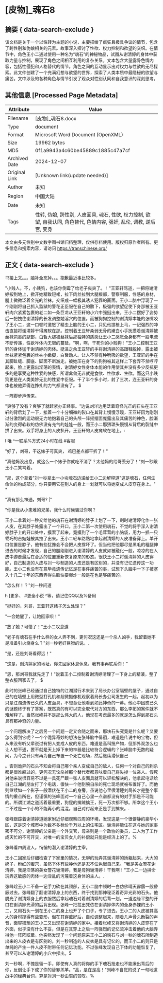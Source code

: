 # [皮物]_魂石8



## 摘要  { data-search-exclude }

<!-- tcd_abstract -->
该文档是关于一个以性转为主题的小说，主要描绘了疯狂且极具争议的情节，包含了跨性别和伪娘相关的元素。故事深入探讨了性欲、权力控制和欲望的交织。在情节中，角色王小二通过使用一种名为“魂石”的神秘物品，试图从谢清婷的身体中获取力量与控制，展现了角色之间相互利用的复杂关系。文本包含大量露骨色情内容，包括性侵犯和人格替代的情节，角色之间的互动显示出对权力与性欲的无尽探索。此文件创建了一个充满幻想与欲望的世界，探索了人类本质中最隐秘的欲望与痛苦。文中涉及的各种角色与情节引发了观众对性别认同和自我意识的深刻思考。

<!-- tcd_abstract_end -->

## 其他信息 [Processed Page Metadata]

| Attribute       | Value                                  |
|-----------------|----------------------------------------|
| Filename        | [皮物]_魂石8.docx                             |
| Type            | document                                 |
| Format          | Microsoft Word Document (OpenXML)                               |
| Size            | 19962 bytes                           |
| MD5             | 0f1a9943a4c60be45889c1885c47a7cf                                  |
| Archived Date   | 2024-12-07                             |
| Original Link   | [Unknown link(update needed)]                         |
| Author          | 未知                               |
| Region          | 中国大陆                               |
| Date            | 未知                                 |
| Tags            | 性转, 伪娘, 跨性别, 人皮面具, 魂石, 性欲, 权力控制, 欲望, 自我认同, 角色替代, 色情内容, 强奸, 乱伦, 调教, 逆后宫, 变身                                 |

本文由多元性别中文数字图书馆归档整理，仅供存档使用。版权归原作者所有。更多信息和搜索内容，请访问 <https://transchinese.org/>


## 正文 { data-search-exclude }

<!-- tcd_main_text -->
书接上文。。。脑补全忘掉。。。抱歉最近事比较多。





"小贱人，不，小贱狗，也该你倒霉了给老子爽爽了。！"王亚轩骂道，一把将谢清婷按到地上，掀开她精致短裙，拉下肉丝拉到大腿根部，警察制服，性感的身材，腿上微微泛着金光的丝袜，交织成一幅极其诱人犯罪的画面。王小二脑中浮现了一个刚刚将自己抓入监狱的警花正臣服在自己的胯下，极强的欲望促使下身那被王亚轩肉穴紧紧包裹的老二如一条巨龙从王亚轩的小穴中强挺出来。王小二摆好了姿势后一把拽住谢清婷的长发调整她淫穴的位置，而被狗狗控制的谢清婷本能的张嘴咬了王小二，这一口顿时激怒了精虫上脑的王小二，只见他提枪上马，一记强烈的冲击直接将谢清婷干得瘫软在那。控制着王亚轩柔弱无骨的嫩白小手抚摸着谢清婷被丝袜包裹的腿部，白皙大腿被丝袜后那独特的质感让王小二感觉全身都有一股电流不断传递，性欲咋体内无限的蔓延，"啊，啊，干死你的小贱狗！"王小二控制王亚轩的身体猛干谢清婷的肉体。挺进之余王亚轩的手将谢清婷的高跟鞋脱掉，露出被丝袜紧紧包裹的丝袜小嫩脚，白皙动人。让人不禁有种吮吸的欲望，王亚轩的手在其脚趾缝、脚底、脚面不断游走。被她压在身下的狗狗被其这样上下套弄不禁哼哼起来，脸上更露出淫荡的表情，谢清婷女性身体本能的作用使其并没有多少反抗更多的是享受这种性爱的快感，所谓禽兽无非就是食欲、性欲求、生欲。而这只小贱狗更是在人类美妙无比的性爱中臣服。干了半个多小时，射了三次，连王亚轩的身体也被他弄得连挣扎的力气都没有了。 $





一阵脚步声传来。





"爽够了没有？爽够了就赶紧办正经事。"边说刘洋边用泛着奇怪光芒的石头在王亚轩的背后划了一下，接着一个十分细微的裂口在其背上慢慢浮现，王亚轩因为刚刚过分激烈的运动很无力地抱着自己的头颅一阵摇摆面庞露出及其痛苦的神色，脸渐渐的变得软软的仿佛没有充气的娃娃一般，而王小二那猥琐头慢慢从背后的裂缝中拱了出来。双手将身上的人皮扒开，王亚轩的人皮瘫软在地上。:

I 唯 ^一联系%方式24小时在线 #客服





"好了，刘哥，干这婊子可真爽， 鸡巴差点都干折了！"





"真他妈没出息，就这么一个婊子你就吃不消了？太他妈的给哥丢分了！"刘一秒跟王小二笑骂着。







"那，这个拿着"刘一秒拿出一小块魂石边递给王小二边解释道"这是魂石，任何生命体的构成部分，你只要用它在别人的身上一划就可以将她变成人皮穿在身上。" *



"真有那么神通，刘哥? |"





"你是我从小患难的兄弟，我什么时候骗过你啊？







王小二拿着刘一秒交给他的魂石在谢清婷的脖子上划了一下，刹时谢清婷化作一张人皮，在其脖子处露出了一个开口，王小二第一次使用魂石，不觉的将手深入谢清婷脖子上的开口处中，摸索了起来，竟摸到了一个毛茸茸的小脑袋，用力一抓一只乖巧的吉娃娃被其拉了出来。王小二轻车路熟地拿起谢清婷的人皮准备穿上。单开口位置是脖子，他有些犹豫会不会把人皮撑坏了。但当他把他那尽是黑毛的粗腿伸进去的时候才发现，自己的腿刚刚进入谢清婷的人皮就如被融化一般，凉凉的在人皮中游走最后在合适的位置重新恢复原来的形态。很快王小二将谢清婷的人皮穿好，自己制造的人皮与刘一秒制造的人皮还是有区别的，并没有记忆遗传这一功能。王小二也没有在意毕竟遗传记忆是在事件痛苦的事，试想下头脑中一下子被塞入十几二十年的东西弄得头脑快要爆炸一般是在也是够痛苦的。





"怎么样！？"刘一秒问道

h [更多、 #更全小说 ^等，请记住QQ以及%备用





"挺好的，刘哥，王亚轩这婊子怎么处理？"



"一会她醒了，让她回家呗！"



"放了她？可惜了！"王小二叹息道







"老子有魂石在手什么样的女人弄不到，更何况这还是一个杀人凶手，我留着她不是准备引火烧身么？"刘一秒老奸巨猾的说。.





"是，还是刘哥看得远！"



"这是，谢清婷家的地址，你先回家休息休息，我有事再联系你！"







"恩，那刘哥我就先走了！"说着王小二控制着谢清婷清理了一下身上的精液，整了整衣服回家去了。 $





此时的张峰已经通过自己独特的江湖潜行术来到了局长办公室隔壁的屋子，通过自己的在墙壁上用微型打孔机和超微摄像机观察着局长办公司发生的一起。起初以为只是江湖流传已久的人皮面具，不想竟让他看到如此神奇的一幕。他心中困惑已久的谜题终于有了答案，既然真的有可以完全取代对方的东西，那么李拓的案件就不难解释了。当然张峰并不是那么伟大的人，他现在考虑最多的就是怎么得到那石头具有那神奇的力量。







一个问题解决了之后另一个问题一定又会随之而来，那块石头究竟是什么呢？又要怎么得到它呢？一个个诡异奇妙的想法在张峰脑中徘徊，难道是传说中的宝物，但从来没有听父辈说过有把人变成人皮的东西。难道是高科技产物，但那外观怎么也让人想不通，要不就是天上掉下来的神器是比较符合逻辑的？张峰脑中无数的疑问，为今之计只有再为自己布置一个死亡现场，然后继续潜伏自己

。否则诡异的石头不知会将自己哪个亲人变成自己的敌人，任何一个对自己的刺杀都是很难躲过的，更何况无论杀掉那个替代者都意味着自己将失掉一位亲人。假死对他来说很容易不过是一具死尸跟一张人皮面具就可以轻松解决的，他拿起电话给自己江湖的朋友打了个电话，很快一个他割腕自杀的死亡现场就被布置好了。而他则继续如一个影子一般潜伏在王小二的身旁。虽说他心里很清楚刘局长才是整个事情的重点所在，但谨慎的张峰面对一个自己心里一点谱都没有的对手那是不可能的。所谓江湖之道活着最重要，狗屁的擒贼擒王，死一万次都不够。所幸这个王小二不过是一个小的不能再小的混混，自己对付起来正是手到擒来。.



 





张峰跟踪着谢清婷道她家附近仔细观察四周的环境，发现这是一个很僻静的豪华小区，这是这个城市中为数不多标价千万以上的住宅区。谢清婷能住在这与她的家事密不可分，谢清婷的父亲是一个外交官，母亲则是一个政协的委员，二人为了工作成天忙的不可开交，对唯一的宝贝女儿的补偿就只能是经济上的了。%





张峰看四周没人，悄悄的潜入谢清婷的主宰。







王小二回家后仔细检查了下家里的情况，无聊的玩弄其谢清婷的娇躯起来，大大的奶子，粉红的蜜穴，虽然下体有些肿他还是忍不住色起自己来。"我是美女警花谢清婷，我是淫荡的美女警花谢清婷，我是母狗谢清婷！干我啊！"王小二一边拼命玩弄这敏感的肉体一边淫乱的污蔑着这身体的主人。.





张峰趁王小二不备一记手刀砍在其颈部，王小二脑中顿时一白仿佛晴天霹雳一般昏厥过去。张峰翻了翻谢清婷身上的东西，终于找到那神秘泛着奇异光彩的石头。他脱光了谢清婷身上的衣服然后拿起魂石对着谢清婷的后背一划，一道边缘平整的开口在谢清婷光滑的后背出现。张峰一把拉出凭依在谢清婷体内的全身赤裸的王小二，又用石头一划在王小二的身上也开了个口子，专了进去。王小二的人皮被其高大的身材撑得有些变形，但在其穿戴好后，自动调整起来，随着几声骨头断裂的声音，面容猥琐的王小二又出现在谢清婷的家中。接着张峰又将谢清婷的人皮穿在了外面，似乎没有什么不妥，但是在其穿上之后一阵强烈的记忆流冲击着他的大脑弄得他一阵阵眩晕。他突然发现了一个问题原来王小二的魂石与刘一秒的魂石所制造出来的人皮衣是有区别的，刘一秒制造的人皮衣是具有记忆的，而王小二的则只是单纯的产生一件人皮不附带任何记忆功能。不过张峰发现自己下体的功能恢复了，甚至可以从谢清婷的小穴中探出。5







刘一秒啊，不愧是留一手，即使有人真的将你的手下魂石抢走也不能揪出背后的你，反倒让手下成了你的替罪羔羊。"高，是在是高！"刘峰不自觉的说了一句地道战中的经典台词，算是对刘一秒由衷的赞叹。%
<!-- tcd_main_text_end -->

